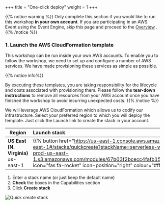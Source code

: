 +++
title = "One-click deploy"
weight = 1
+++

{{% notice warning %}}
Only complete this section if you would like to run this workshop **in your own account**. If you are participating in an AWS Event using the Event Engine, skip this page and proceed to the [Overview](/0-setup/4-overview.html) .
{{% /notice %}}

### 1. Launch the AWS CloudFormation template

This workshop can be run inside your own AWS accounts. To enable you to follow the workshop, we need to set up and configure a number of AWS services. We have made provisioning these services as simple as possible.

{{% notice info%}}

By executing these templates, you are taking responsibility for the lifecycle and costs associated with provisioning them. Please follow the **tear-down instructions** to remove all resources from your AWS account once you have finished the workshop to avoid incurring unexpected costs.
{{% /notice %}}

We will leverage AWS CloudFormation which allows us to codify our infrastructure. Select your preferred region to which you will deploy the template. Just click the Launch link to create the stack in your account.

| Region | Launch stack |
| ------ |:------|
| **US East (N. Virginia)** us-east-1 | {{% button href="https://us-east-1.console.aws.amazon.com/cloudformation/home?region=us-east-1#/stacks/quickcreate?stackName=serverless-workshop&templateURL=https://ee-assets-prod-us-east-1.s3.amazonaws.com/modules/67b03f2bcecc4fafb15053897585b61f/v1/cloudformationv123.yml" icon="fas fa-rocket" icon-position="right" colour="#ff0000" %}} Launch {{% /button %}} |





1. Enter a stack name (or just keep the default name)
2. **Check** the boxes in the Capabilities section
3. Click **Create stack**

![Quick create stack](../images/se-mod0-c9stackLaunch.png)

